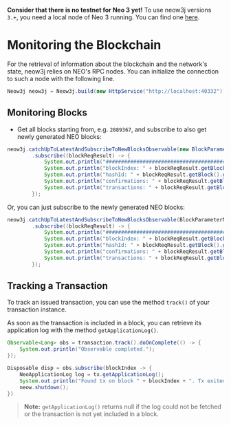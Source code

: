 **Consider that there is no testnet for Neo 3 yet!** To use neow3j versions `3.+`, you need a local node of Neo 3 running. You can find one [here](http://github.com/axlabs/neo3-privatenet-docker).

# Monitoring the Blockchain

For the retrieval of information about the blockchain and the network's state, neow3j relies on NEO's RPC nodes. You
can initialize the connection to such a node with the following line.

```java
Neow3j neow3j = Neow3j.build(new HttpService("http://localhost:40332"));
```

## Monitoring Blocks

- Get all blocks starting from, e.g. `2889367`, and subscribe to also get newly generated NEO blocks:

```java
neow3j.catchUpToLatestAndSubscribeToNewBlocksObservable(new BlockParameterIndex(2889367), true)
        .subscribe((blockReqResult) -> {
            System.out.println("#######################################");
            System.out.println("blockIndex: " + blockReqResult.getBlock().getIndex());
            System.out.println("hashId: " + blockReqResult.getBlock().getHash());
            System.out.println("confirmations: " + blockReqResult.getBlock().getConfirmations());
            System.out.println("transactions: " + blockReqResult.getBlock().getTransactions());
        });
```

Or, you can just subscribe to the newly generated NEO blocks:

```java
neow3j.catchUpToLatestAndSubscribeToNewBlocksObservable(BlockParameterName.LATEST, true)
        .subscribe((blockReqResult) -> {
            System.out.println("#######################################");
            System.out.println("blockIndex: " + blockReqResult.getBlock().getIndex());
            System.out.println("hashId: " + blockReqResult.getBlock().getHash());
            System.out.println("confirmations: " + blockReqResult.getBlock().getConfirmations());
            System.out.println("transactions: " + blockReqResult.getBlock().getTransactions());
        });
```

## Tracking a Transaction

To track an issued transaction, you can use the method `track()` of your transaction instance.

As soon as the transaction is included in a block, you can retrieve its application log with the
method `getApplicationLog()`.

```java
Observable<Long> obs = transaction.track().doOnComplete(() -> {
    System.out.println("Observable completed.");
});

Disposable disp = obs.subscribe(blockIndex -> {
    NeoApplicationLog log = tx.getApplicationLog();
    System.out.println("Found tx on block " + blockIndex + ". Tx exited with state " + log.getState() + ".");
    neow.shutdown();
})
```

> **Note:** `getApplicationLog()` returns null if the log could not be fetched or the transaction is not
> yet included in a block.

<!-- Mention that certain calls require plugins or sufficient node version
Depending on what RPC methods you want to use you have to make sure that the node has the appropriate plugins installed. -->
